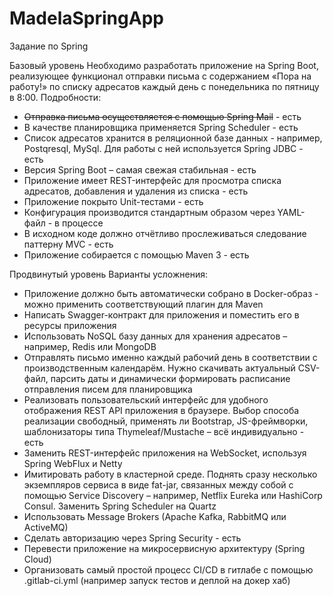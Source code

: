 # MadelaSpringApp
Задание по Spring

Базовый уровень
Необходимо разработать приложение на Spring Boot, реализующее функционал отправки письма с содержанием «Пора на работу!» по списку адресатов каждый день с понедельника по пятницу в 8:00. Подробности:
* <del>Отправка письма осуществляется с помощью Spring Mail</del> - есть
* В качестве планировщика применяется Spring Scheduler - есть
* Список адресатов хранится в реляционной базе данных - например, Postqresql, MySql. Для работы с ней используется Spring JDBC - есть
* Версия Spring Boot – самая свежая стабильная - есть
* Приложение имеет REST-интерфейс для просмотра списка адресатов, добавления и удаления из списка - есть
* Приложение покрыто Unit-тестами - есть
* Конфигурация производится стандартным образом через YAML-файл - в процессе
* В исходном коде должно отчётливо прослеживаться следование паттерну MVC - есть
* Приложение собирается с помощью Maven 3 - есть

Продвинутый уровень
Варианты усложнения:
* Приложение должно быть автоматически собрано в Docker-образ - можно применить соответствующий плагин для Maven
* Написать Swagger-контракт для приложения и поместить его в ресурсы приложения
* Использовать NoSQL базу данных для хранения адресатов – например, Redis или MongoDB
* Отправлять письмо именно каждый рабочий день в соответствии с производственным календарём. Нужно скачивать актуальный CSV-файл, парсить даты и динамически формировать расписание отправления писем для планировщика
* Реализовать пользовательский интерфейс для удобного отображения REST API приложения в браузере. Выбор способа реализации свободный, применять ли Bootstrap, JS-фреймворки, шаблонизаторы типа Thymeleaf/Mustache – всё индивидуально - есть
* Заменить REST-интерфейс приложения на WebSocket, используя Spring WebFlux и Netty
* Имитировать работу в кластерной среде. Поднять сразу несколько экземпляров сервиса в виде fat-jar, связанных между собой с помощью Service Discovery – например, Netflix Eureka или HashiCorp Consul. Заменить Spring Scheduler на Quartz
* Использовать Message Brokers (Apache Kafka, RabbitMQ или ActiveMQ)
* Сделать авторизацию через Spring Security - есть
* Перевести приложение на микросервисную архитектуру (Spring Cloud)
* Организовать самый простой процесс CI/CD в гитлабе с помощью .gitlab-ci.yml
(например запуск тестов и деплой на докер хаб)
